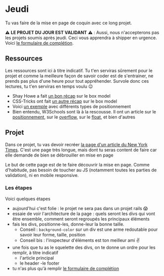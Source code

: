 # Jeudi
Tu vas faire de la mise en page de coquin avec ce long projet.

⚠️ **LE PROJET DU JOUR EST VALIDANT** ⚠️ : Aussi, nous n'accepterons pas les projets soumis après jeudi. Ceci vous apprendra à shipper en urgence. Voici [le formulaire de complétion](https://goo.gl/forms/qek6iEDIEdHCHWoc2).

## Ressources
Les ressources sont ici à titre indicatif. Tu t'en serviras sûrement pour le projet et comme la meilleure façon de savoir coder est de s'entrainer, ne prends pas plus d'une heure pour tout appréhender. Survole donc ces lectures, tu t'en serviras en temps voulu 😉

- Shay Howe a fait [un bon récap](http://learn.shayhowe.com/html-css/opening-the-box-model/) sur le box model
- CSS-Tricks ont fait [un autre récap](https://css-tricks.com/the-css-box-model/) sur le box model
- Voici [un exemple](http://www.barelyfitz.com/screencast/html-training/css/positioning/) avec différents types de positionnement
- Bien entendu, W3Schools sont là à la rescousse. Il ont un article sur le [positionnement](https://www.w3schools.com/css/css_positioning.asp), sur le [overflow](https://www.w3schools.com/css/css_overflow.asp), sur le [float](https://www.w3schools.com/css/css_float.asp), et bien d'autres

## Projet
Dans ce projet, tu vas devoir recréer [la page d'un article du New York Times](https://www.nytimes.com/2014/03/18/science/space/detection-of-waves-in-space-buttresses-landmark-theory-of-big-bang.html?_r=0). C'est une page très longue, mais dont tu seras content de faire car elle demande de bien se débrouiller en mise en page

Le but de cette page est de te faire découvrir la mise en page. Comme d'habitude, pas besoin de toucher au JS (notamment toutes les parties de validation), ni en mobile responsive.

### Les étapes
Voici quelques étapes

- aujourd'hui c'est folie : le projet ne sera pas dans un projet rails 😱
- essaie de voir l'architecture de la page : quels seront les divs qui vont être ensemble, comment seront regroupés les principaux éléments
- fais les divs, positionne-les, donne-leur la bonne taille.
  - Conseil : `background-color` sur un div est une arme redoutable pour savoir leur forme, taille, position
  - Conseil bis : l'inspecteur d'éléments est ton meilleur ami ✌️
- une fois que tu as le squelette des divs, on te donne un ordre pour les remplir, à titre indicatif
  - l'article principal
  - le header
  -le footer
- tu n'as plus qu'à remplir [le formulaire de complétion](https://goo.gl/forms/qek6iEDIEdHCHWoc2)